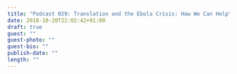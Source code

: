 ```yaml
---
title: "Podcast 029: Translation and the Ebola Crisis: How We Can Help"
date: 2018-10-20T22:02:42+01:00
draft: true
guest: ""
guest-photo: ""
guest-bio: ""
publish-date: ""
length: ""
---
```

